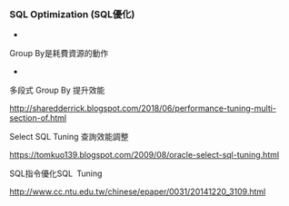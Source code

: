 ### SQL Optimization (SQL優化) ###

*
Group By是耗費資源的動作

*






多段式 Group By 提升效能

http://sharedderrick.blogspot.com/2018/06/performance-tuning-multi-section-of.html

Select SQL Tuning 查詢效能調整

https://tomkuo139.blogspot.com/2009/08/oracle-select-sql-tuning.html

SQL指令優化SQL Tuning

http://www.cc.ntu.edu.tw/chinese/epaper/0031/20141220_3109.html